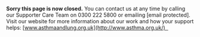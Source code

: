 
**Sorry this page is now closed.**
You can contact us at any time by calling our Supporter Care Team on 0300 222 5800 or emailing [email protected]. 
Visit our website for more information about our work and how your support helps: [www.asthmaandlung.org.uk](http://www.asthma.org.uk/)  
